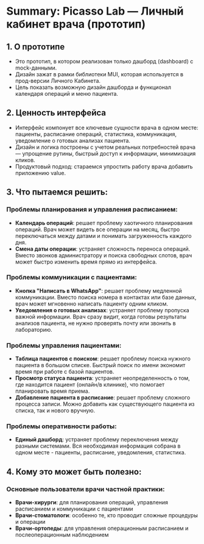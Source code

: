# Summary: Picasso Lab — Личный кабинет врача (прототип)

## 1. О прототипе

- Это прототип, в котором реализован только дашборд (dashboard) с mock-данными.
- Дизайн зажат в рамки библиотеки MUI, которая используется в прод-версии Личного Кабинета.
- Цель показать возможную дизайн дашборда и функционал календаря операций и меню пациента.

## 2. Ценность интерфейса

- Интерфейс компонуeт все ключевые сущности врача в одном месте: пациенты, расписание операций, статистика, коммуникация, уведомление о готовых анализах пациента.
- Дизайн и логика построены с учетом реальных потребностей врача — упрощение рутины, быстрый доступ к информации, минимизация кликов.
- Продуктовый подход: стараемся упростить работу врача добавить приложению value.

## 3. Что пытаемся решить:

### Проблемы планирования и управления расписанием:

- **Календарь операций**: решает проблему хаотичного планирования операций. Врач может видеть все операции на месяц, быстро переключаться между датами и понимать загруженность каждого дня.
- **Смена даты операции**: устраняет сложность переноса операций. Вместо звонков администратору и поиска свободных слотов, врач может быстро изменить время прямо из интерфейса.

### Проблемы коммуникации с пациентами:

- **Кнопка "Написать в WhatsApp"**: решает проблему медленной коммуникации. Вместо поиска номера в контактах или базе данных, врач может мгновенно написать пациенту одним кликом.
- **Уведомления о готовых анализах**: устраняет проблему пропуска важной информации. Врач сразу видит, когда готовы результаты анализов пациента, не нужно проверять почту или звонить в лабораторию.

### Проблемы управления пациентами:

- **Таблица пациентов с поиском**: решает проблему поиска нужного пациента в большом списке. Быстрый поиск по имени экономит время при работе с базой пациентов.
- **Просмотр статуса пациента**: устраняет неопределенность о том, где находится пациент (онлайн/в клинике), что помогает планировать время приема.
- **Добавление пациента в расписание**: решает проблему сложного процесса записи. Можно добавить как существующего пациента из списка, так и нового вручную.

### Проблемы оперативности работы:

- **Единый дашборд**: устраняет проблему переключения между разными системами. Вся необходимая информация собрана в одном месте - пациенты, расписание, уведомления, статистика.

## 4. Кому это может быть полезно:

### Основные пользователи врачи частной практики:

- **Врачи-хирурги**: для планирования операций, управления расписанием и коммуникации с пациентами
- **Врачи-стоматологи**: особенно те, кто проводит сложные процедуры и операции
- **Врачи-ортопеды**: для управления операционным расписанием и послеоперационным наблюдением
